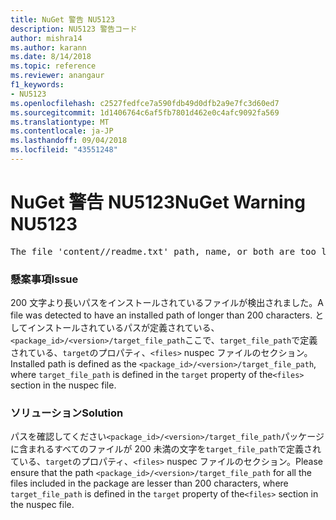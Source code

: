 ```yaml
---
title: NuGet 警告 NU5123
description: NU5123 警告コード
author: mishra14
ms.author: karann
ms.date: 8/14/2018
ms.topic: reference
ms.reviewer: anangaur
f1_keywords:
- NU5123
ms.openlocfilehash: c2527fedfce7a590fdb49d0dfb2a9e7fc3d60ed7
ms.sourcegitcommit: 1d1406764c6af5fb7801d462e0c4afc9092fa569
ms.translationtype: MT
ms.contentlocale: ja-JP
ms.lasthandoff: 09/04/2018
ms.locfileid: "43551248"
---
```

# <a name="nuget-warning-nu5123"></a><span data-ttu-id="3ffb2-103">NuGet 警告 NU5123</span><span class="sxs-lookup"><span data-stu-id="3ffb2-103">NuGet Warning NU5123</span></span>
<pre>The file 'content/<LongPath>/readme.txt' path, name, or both are too long. Your package might not work without long file path support. Please shorten the file path or file name.</pre>

### <a name="issue"></a><span data-ttu-id="3ffb2-104">懸案事項</span><span class="sxs-lookup"><span data-stu-id="3ffb2-104">Issue</span></span>

<span data-ttu-id="3ffb2-105">200 文字より長いパスをインストールされているファイルが検出されました。</span><span class="sxs-lookup"><span data-stu-id="3ffb2-105">A file was detected to have an installed path of longer than 200 characters.</span></span> <span data-ttu-id="3ffb2-106">としてインストールされているパスが定義されている、`<package_id>/<version>/target_file_path`ここで、`target_file_path`で定義されている、`target`のプロパティ、`<files>` nuspec ファイルのセクション。</span><span class="sxs-lookup"><span data-stu-id="3ffb2-106">Installed path is defined as the `<package_id>/<version>/target_file_path`, where `target_file_path` is defined in the `target` property of the`<files>` section in the nuspec file.</span></span>


### <a name="solution"></a><span data-ttu-id="3ffb2-107">ソリューション</span><span class="sxs-lookup"><span data-stu-id="3ffb2-107">Solution</span></span>

<span data-ttu-id="3ffb2-108">パスを確認してください`<package_id>/<version>/target_file_path`パッケージに含まれるすべてのファイルが 200 未満の文字を`target_file_path`で定義されている、`target`のプロパティ、`<files>` nuspec ファイルのセクション。</span><span class="sxs-lookup"><span data-stu-id="3ffb2-108">Please ensure that the path `<package_id>/<version>/target_file_path` for all the files included in the package are lesser than 200 characters, where `target_file_path` is defined in the `target` property of the`<files>` section in the nuspec file.</span></span>

